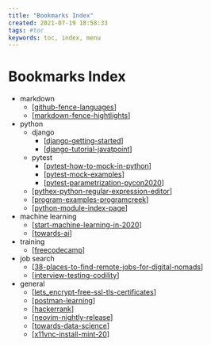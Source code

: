 ```yaml
---
title: "Bookmarks Index"
created: 2021-07-19 18:58:33
tags: #toc
keywords: toc, index, menu
---
```

# Bookmarks Index

- markdown
  - [[github-fence-languages]]
  - [[markdown-fence-hightlights]]
- python
  - django
    - [[django-getting-started]]
    - [[django-tutorial-javatpoint]]
  - pytest
    - [[pytest-how-to-mock-in-python]]
    - [[pytest-mock-examples]]
    - [[pytest-parametrization-pycon2020]]
  - [[pythex-python-regular-expression-editor]]
  - [[program-examples-programcreek]]
  - [[python-module-index-page]]
- machine learning
  - [[start-machine-learning-in-2020]]
  - [[towards-ai]]
- training
  - [[freecodecamp]]
- job search
  - [[38-places-to-find-remote-jobs-for-digital-nomads]]
  - [[interview-testing-codility]]
- general
  - [[lets_encrypt-free-ssl-tls-certificates]] 
  - [[postman-learning]]
  - [[hackerrank]]
  - [[neovim-nightly-release]]
  - [[towards-data-science]]
  - [[x11vnc-install-mint-20]]

[//begin]: # "Autogenerated link references for markdown compatibility"
[github-fence-languages]: github-fence-languages.md "Github Fence Languages"
[markdown-fence-hightlights]: markdown-fence-hightlights.md "Markdown Fence Hightlights"
[django-getting-started]: django-getting-started.md "Django Getting Started"
[django-tutorial-javatpoint]: ../django-tutorial-javatpoint.md "Django Tutorial Javatpoint"
[pytest-how-to-mock-in-python]: pytest-how-to-mock-in-python.md "Pytest How To Mock In Python"
[pytest-mock-examples]: pytest-mock-examples.md "Pytest Mock Examples"
[pytest-parametrization-pycon2020]: pytest-parametrization-pycon2020.md "Pytest Parametrization Pycon2020"
[pythex-python-regular-expression-editor]: pythex-python-regular-expression-editor.md "Pythex Python Regular Expression Editor"
[program-examples-programcreek]: program-examples-programcreek.md "Program Examples Programcreek"
[python-module-index-page]: python-module-index-page.md "Python Module Index Page"
[start-machine-learning-in-2020]: start-machine-learning-in-2020.md "Start Machine Learning In 2020"
[towards-ai]: towards-ai.md "Towards Ai"
[freecodecamp]: freecodecamp.md "Freecodecamp"
[38-places-to-find-remote-jobs-for-digital-nomads]: 38-places-to-find-remote-jobs-for-digital-nomads.md "38 Places To Find Remote Jobs For Digital Nomads"
[interview-testing-codility]: interview-testing-codility.md "Interview Testing Codility"
[lets_encrypt-free-ssl-tls-certificates]: lets_encrypt-free-ssl-tls-certificates.md "Lets_encrypt Free Ssl Tls Certificates"
[postman-learning]: postman-learning.md "Postman Learning"
[hackerrank]: hackerrank.md "Hackerrank"
[neovim-nightly-release]: neovim-nightly-release.md "Neovim Nightly Release"
[towards-data-science]: towards-data-science.md "Towards Data Science"
[x11vnc-install-mint-20]: x11vnc-install-mint-20.md "X11vnc Install Mint 20"
[//end]: # "Autogenerated link references"
